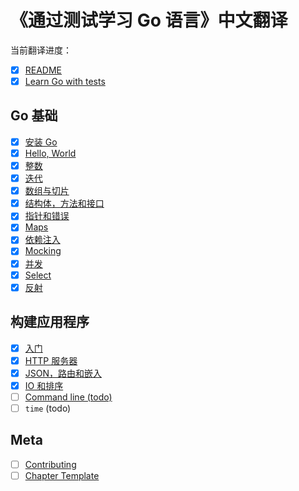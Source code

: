 # 《通过测试学习 Go 语言》中文翻译

当前翻译进度：

* [x] [README](README.md)
* [x] [Learn Go with tests](gb-readme.md)

## Go 基础

* [x] [安装 Go](install-go.md)
* [x] [Hello, World](hello-world.md)
* [x] [整数](integers.md)
* [x] [迭代](iteration.md)
* [x] [数组与切片](arrays-and-slices.md)
* [x] [结构体，方法和接口](structs-methods-and-interfaces.md)
* [x] [指针和错误](pointers-and-errors.md)
* [x] [Maps](maps.md)
* [x] [依赖注入](dependency-injection.md)
* [x] [Mocking](mocking.md)
* [x] [并发](concurrency.md)
* [x] [Select](select.md)
* [x] [反射](reflection.md)

## 构建应用程序

* [x] [入门](app-intro.md)
* [x] [HTTP 服务器](http-server.md)
* [x] [JSON，路由和嵌入](json.md)
* [x] [IO 和排序](io.md)
* [ ] [Command line (todo)](command-line.md)
* [ ] `time` (todo)

## Meta

* [ ] [Contributing](contributing.md)
* [ ] [Chapter Template](template.md)
